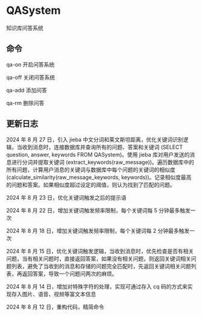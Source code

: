 # QASystem

知识库问答系统

## 命令

qa-on 开启问答系统

qa-off 关闭问答系统

qa-add 添加问答

qa-rm 删除问答

## 更新日志

2024 年 8 月 27 日，引入 jieba 中文分词和莱文斯坦距离，优化关键词识别逻辑，当收到消息时，连接数据库并查询所有的问题、答案和关键词 (SELECT question, answer, keywords FROM QASystem)。使用 jieba 库对用户发送的消息进行分词并提取关键词 (extract_keywords(raw_message))。遍历数据库中的所有问题，计算用户消息的关键词与数据库中每个问题的关键词的相似度 (calculate_similarity(raw_message_keywords, keywords))。记录相似度最高的问题和答案。如果相似度超过设定的阈值，则认为找到了匹配的问题。

2024 年 8 月 23 日，优化关键词触发之后的提示语

2024 年 8 月 22 日，增加关键词触发频率限制，每个关键词每 5 分钟最多触发一次

2024 年 8 月 18 日，增加关键词触发频率限制，每个关键词每 2 分钟最多触发一次

2024 年 8 月 15 日，优化关键词触发逻辑，当收到消息时，优先检查是否有相关问题，当有相关问题时，直接返回答案，如果没有相关问题，则返回关键词相关问题列表，避免了当收到的消息和存储的问题完全匹配时，先返回关键词相关问题列表，再返回答案，导致一个问题问两次的麻烦。

2024 年 8 月 14 日，增加对特殊字符的处理，实现可通过存入 cq 码的方式来实现存入图片、语音、视频等富文本信息

2024 年 8 月 12 日，重构代码，精简命令
